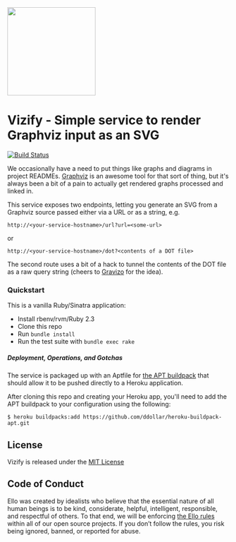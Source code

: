 <img src="http://d324imu86q1bqn.cloudfront.net/uploads/user/avatar/641/large_Ello.1000x1000.png" width="200px" height="200px" />

# Vizify - Simple service to render Graphviz input as an SVG

[![Build Status](https://travis-ci.org/ello/vizify.svg?branch=master)](https://travis-ci.org/ello/vizify)

We occasionally have a need to put things like graphs and diagrams in project
READMEs. [Graphviz](http://www.graphviz.org/) is an awesome tool for that sort
of thing, but it's always been a bit of a pain to actually get rendered graphs
processed and linked in.

This service exposes two endpoints, letting you generate an SVG from a Graphviz source passed either via a URL or as a string, e.g.

`http://<your-service-hostname>/url?url=<some-url>`

or

`http://<your-service-hostname>/dot?<contents of a DOT file>`

The second route uses a bit of a hack to tunnel the contents of the DOT file as a raw query string (cheers to [Gravizo](http://gravizo.com/) for the idea).


### Quickstart

This is a vanilla Ruby/Sinatra application:

* Install rbenv/rvm/Ruby 2.3
* Clone this repo
* Run `bundle install`
* Run the test suite with `bundle exec rake`

##### Deployment, Operations, and Gotchas
The service is packaged up with an Aptfile for [the APT buildpack](https://github.com/ddollar/heroku-buildpack-apt) that should allow it to be pushed directly to a Heroku application.

After cloning this repo and creating your Heroku app, you'll need to add the APT buildpack to your configuration using the following:

```
$ heroku buildpacks:add https://github.com/ddollar/heroku-buildpack-apt.git
```

## License
Vizify is released under the [MIT License](blob/master/LICENSE.txt)

## Code of Conduct
Ello was created by idealists who believe that the essential nature of all human beings is to be kind, considerate, helpful, intelligent, responsible, and respectful of others. To that end, we will be enforcing [the Ello rules](https://ello.co/wtf/policies/rules/) within all of our open source projects. If you don’t follow the rules, you risk being ignored, banned, or reported for abuse.

